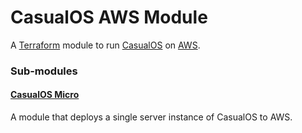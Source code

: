 # CasualOS AWS Module

A [Terraform](https://www.terraform.io/) module to run [CasualOS](https://casualsimulation.com/) on [AWS](https://aws.amazon.com/).

### Sub-modules

#### [CasualOS Micro](./modules/casualos-micro)

A module that deploys a single server instance of CasualOS to AWS.